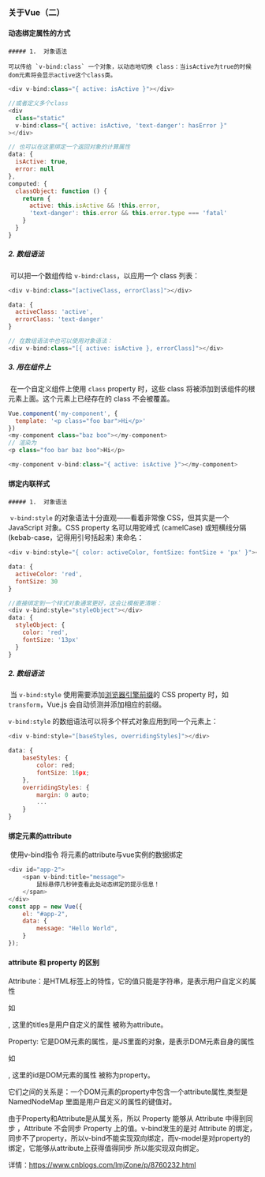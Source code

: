 ### 关于Vue（二）

#### 动态绑定属性的方式

	##### 1.  对象语法

 	可以传给 `v-bind:class` 一个对象，以动态地切换 class：当isActive为true的时候 dom元素将会显示active这个class类。

```JavaScript
<div v-bind:class="{ active: isActive }"></div>

//或者定义多个class
<div
  class="static"
  v-bind:class="{ active: isActive, 'text-danger': hasError }"
></div>

// 也可以在这里绑定一个返回对象的计算属性
data: {
  isActive: true,
  error: null
},
computed: {
  classObject: function () {
    return {
      active: this.isActive && !this.error,
      'text-danger': this.error && this.error.type === 'fatal'
    }
  }
}
```

##### 2.  数组语法

​	 可以把一个数组传给 `v-bind:class`，以应用一个 class 列表：

```JavaScript
<div v-bind:class="[activeClass, errorClass]"></div>

data: {
  activeClass: 'active',
  errorClass: 'text-danger'
}

// 在数组语法中也可以使用对象语法：
<div v-bind:class="[{ active: isActive }, errorClass]"></div>
```

##### 3.  用在组件上

​	 在一个自定义组件上使用 `class` property 时，这些 class 将被添加到该组件的根元素上面。这个元素上已经存在的 class 不会被覆盖。

```JavaScript
Vue.component('my-component', {
  template: '<p class="foo bar">Hi</p>'
})
<my-component class="baz boo"></my-component>
// 渲染为
<p class="foo bar baz boo">Hi</p>

<my-component v-bind:class="{ active: isActive }"></my-component>
```

#### 绑定内联样式

	##### 1.  对象语法

​	 `v-bind:style` 的对象语法十分直观——看着非常像 CSS，但其实是一个 JavaScript 对象。CSS property 名可以用驼峰式 (camelCase) 或短横线分隔 (kebab-case，记得用引号括起来) 来命名：

```JavaScript
<div v-bind:style="{ color: activeColor, fontSize: fontSize + 'px' }"></div>

data: {
  activeColor: 'red',
  fontSize: 30
}

//直接绑定到一个样式对象通常更好，这会让模板更清晰：
<div v-bind:style="styleObject"></div>
data: {
  styleObject: {
    color: 'red',
    fontSize: '13px'
  }
}
```

##### 2.  数组语法

​	  当 `v-bind:style` 使用需要添加[浏览器引擎前缀](https://developer.mozilla.org/zh-CN/docs/Glossary/Vendor_Prefix)的 CSS property 时，如 `transform`，Vue.js 会自动侦测并添加相应的前缀。

 `v-bind:style` 的数组语法可以将多个样式对象应用到同一个元素上：

```JavaScript
<div v-bind:style="[baseStyles, overridingStyles]"></div>

data: {
    baseStyles: {
        color: red;
        fontSize: 16px;
    },
    overridingStyles: {
        margin: 0 auto;
        ...
    }
}
```

#### 绑定元素的attribute

​	使用v-bind指令 将元素的attribute与vue实例的数据绑定

```JavaScript
<div id="app-2">
    <span v-bind:title="message">
        鼠标悬停几秒钟查看此处动态绑定的提示信息！
    </span>
</div>
const app = new Vue({
    el: "#app-2",
    data: {
        message: "Hello World",
    }
});
```

#### attribute 和 property 的区别

​	Attribute：是HTML标签上的特性，它的值只能是字符串，是表示用户自定义的属性

 如<div titles = "exp">, 这里的titles是用户自定义的属性 被称为attribute。

Property: 它是DOM元素的属性，是JS里面的对象，是表示DOM元素自身的属性

 如<div id= "exp">, 这里的id是DOM元素的属性 被称为property。

 它们之间的关系是：一个DOM元素的property中包含一个attribute属性,类型是NamedNodeMap 里面是用户自定义的属性的键值对。

 由于Property和Attribute是从属关系，所以 Property 能够从 Attribute 中得到同步 ，Attribute 不会同步 Property 上的值。v-bind发生的是对 Attribute 的绑定，同步不了property，所以v-bind不能实现双向绑定，而v-model是对property的绑定，它能够从attribute上获得值得同步 所以能实现双向绑定。

 详情：https://www.cnblogs.com/lmjZone/p/8760232.html

